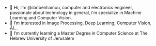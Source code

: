 - 👋 Hi, I’m @ilanbenhamou, computer and electronics engineer, passionate about technology in general, i'm specialize in Machine Learning and Computer Vision.
- 👀 I’m interested in Image Processing, Deep Learning, Computer Vision, AI...
- 🌱 I’m currently learning a Master Degree in Computer Science at The Hebrew University of Jerusalem

<!---
ilanbenhamou/ilanbenhamou is a ✨ special ✨ repository because its `README.md` (this file) appears on your GitHub profile.
You can click the Preview link to take a look at your changes.
--->
